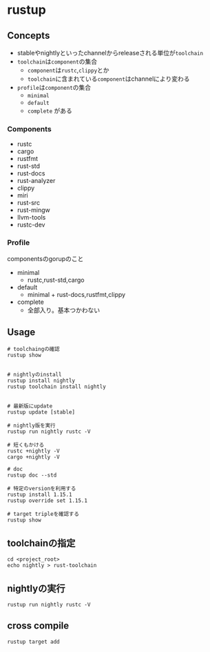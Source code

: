 # rustup

## Concepts

* stableやnightlyといったchannelからreleaseされる単位が`toolchain`
* `toolchain`は`component`の集合
  * `component`は`rustc`,`clippy`とか
  * `toolchain`に含まれている`component`はchannelにより変わる
* `profile`は`component`の集合
  * `minimal`
  * `default`
  * `complete` がある

### Components

* rustc
* cargo
* rustfmt
* rust-std
* rust-docs
* rust-analyzer
* clippy
* miri
* rust-src
* rust-mingw
* llvm-tools
* rustc-dev

### Profile

componentsのgorupのこと
* minimal
  * rustc,rust-std,cargo
* default
  * minimal + rust-docs,rustfmt,clippy
* complete
  * 全部入り。基本つかわない

## Usage

```
# toolchaingの確認
rustup show


# nightlyのinstall
rustup install nightly
rustup toolchain install nightly


# 最新版にupdate
rustup update [stable]

# nightly版を実行
rustup run nightly rustc -V

# 短くもかける
rustc +nightly -V
cargo +nightly -V

# doc
rustup doc --std

# 特定のversionを利用する
rustup install 1.15.1
rustup override set 1.15.1

# target tripleを確認する
rustup show
```

## toolchainの指定

```
cd <project_root>
echo nightly > rust-toolchain
```

## nightlyの実行

```
rustup run nightly rustc -V
```

## cross compile

```
rustup target add 
```
